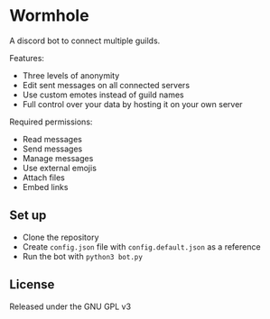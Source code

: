 # Wormhole
A discord bot to connect multiple guilds.

Features:

- Three levels of anonymity
- Edit sent messages on all connected servers
- Use custom emotes instead of guild names
- Full control over your data by hosting it on your own server

Required permissions:

- Read messages
- Send messages
- Manage messages
- Use external emojis
- Attach files
- Embed links

## Set up
- Clone the repository
- Create `config.json` file with `config.default.json` as a reference
- Run the bot with `python3 bot.py`

## License
Released under the GNU GPL v3

